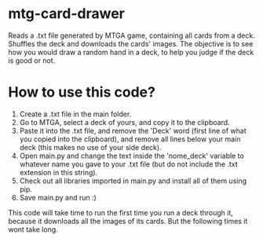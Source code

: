 # mtg-card-drawer
Reads a .txt file generated by MTGA game, containing all cards from a deck. Shuffles the deck and downloads the cards' images. The objective is to see how you would draw a random hand in a deck, to help you judge if the deck is good or not.

# How to use this code? 
1. Create a .txt file in the main folder.
2. Go to MTGA, select a deck of yours, and copy it to the clipboard.
3. Paste it into the .txt file, and remove the 'Deck' word (first line of what you copied into the clipboard), and remove all lines below your main deck (this makes no use of your side deck).
4. Open main.py and change the text inside the 'nome_deck' variable to whatever name you gave to your .txt file (but do not include the .txt extension in this string).
5. Check out all libraries imported in main.py and install all of them using pip.
5. Save main.py and run :)

This code will take time to run the first time you run a deck through it, because it downloads all the images of its cards. But the following times it wont take long.
